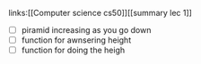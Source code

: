 links:[[Computer science cs50]][[summary lec 1]]

- [ ] piramid increasing as you go down
- [ ] function for awnsering height
- [ ] function for doing the heigh